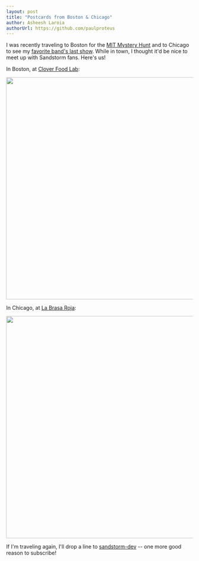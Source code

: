 ```yaml
---
layout: post
title: "Postcards from Boston & Chicago"
author: Asheesh Laroia
authorUrl: https://github.com/paulproteus
---
```


I was recently traveling to Boston for the
[MIT Mystery Hunt](http://www.mit.edu/~puzzle/) and to Chicago
to see my
[favorite band's last show](http://www.brooklynvegan.com/chicago/2015/01/rainer_maria_pl.html).
While in town, I thought it'd be nice to
meet up with Sandstorm fans. Here's us!

In Boston, at [Clover Food Lab](http://www.yelp.com/biz/clover-cambridge-5):

<img width="600" src="../boston.jpg">

In Chicago, at [La Brasa Roja](http://www.yelp.com/biz/la-brasa-roja-chicago):

<img width="600" src="../chicago.jpg">

If I'm traveling again, I'll drop a line to
[sandstorm-dev](https://groups.google.com/forum/#!forum/sandstorm-dev) --
one more good reason to subscribe!